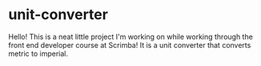 # unit-converter

Hello! This is a neat little project I'm working on while working through the front end developer course at Scrimba! It is a unit converter that converts metric to imperial.
